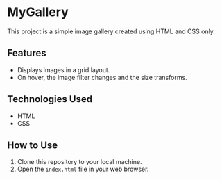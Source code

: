 # MyGallery

This project is a simple image gallery created using HTML and CSS only.

## Features

- Displays images in a grid layout.
- On hover, the image filter changes and the size transforms.

## Technologies Used

- HTML
- CSS

## How to Use

1. Clone this repository to your local machine.
2. Open the `index.html` file in your web browser.


